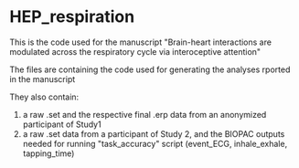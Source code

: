 # HEP_respiration

This is the code used for the manuscript "Brain-heart interactions are modulated across the respiratory cycle via interoceptive attention" 

The files are containing the code used for generating the analyses rported in the manuscript

They also contain:
1) a raw .set and the respective final .erp data from an anonymized participant of Study1
2) a raw .set data from a participant of Study 2, and the BIOPAC outputs needed for running "task_accuracy" script (event_ECG, inhale_exhale, tapping_time)

